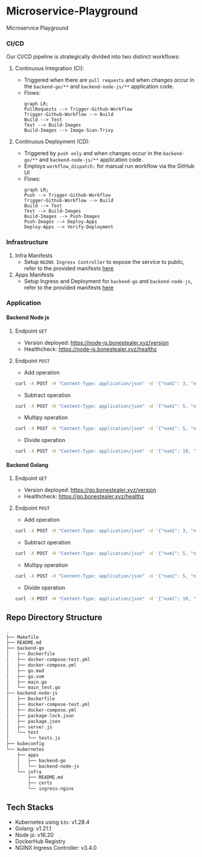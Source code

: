# Microservice-Playground
Microservice Playground

### CI/CD
Our CI/CD pipeline is strategically divided into two distinct workflows:

1. Continuous Integration (CI):
    - Triggered when there are `pull requests` and when changes occur in the `backend-go/**` and `backend-node-js/**` application code.
    - Flows:
      ```mermaid
      graph LR;
      PullRequests --> Trigger-Github-Workflow
      Trigger-Github-Workflow --> Build
      Build --> Test
      Test --> Build-Images
      Build-Images --> Image-Scan-Trivy
      ```
  
2. Continuous Deployment (CD):
    - Triggered by `push only` and when changes occur in the `backend-go/**` and `backend-node-js/**` application code.
    - Employs `workflow_dispatch:` for manual run workflow via the GitHub UI
    - Flows:
      ```mermaid
      graph LR;
      Push --> Trigger-Github-Workflow
      Trigger-Github-Workflow --> Build
      Build --> Test
      Test --> Build-Images
      Build-Images --> Push-Images
      Push-Images --> Deploy-Apps
      Deploy-Apps --> Verify-Deployment
      ```

### Infrastructure
1. Infra Manifests
   - Setup `NGINX Ingress Controller` to expose the service to public, refer to the provided manifests [here](kubernetes/infra/ingress-nginx)
2. Apps Manifests
   - Setup Ingress and Deployment for `backend-go` and `backend-node-js`, refer to the provided manifests [here](kubernetes/apps)

### Application

#### Backend Node js
1. Endpoint `GET`
   * Version deployed: https://node-js.bonestealer.xyz/version
   * Healthcheck: https://node-js.bonestealer.xyz/healthz

2. Endpoint `POST`
   * Add operation
    ```bash
    curl -X POST -H "Content-Type: application/json" -d '{"num1": 3, "num2": 5}' https://node-js.bonestealer.xyz/api/add
    ```
   * Subtract operation
    ```bash
    curl -X POST -H "Content-Type: application/json" -d '{"num1": 5, "num2": 10}' https://node-js.bonestealer.xyz/api/subtract
    ```
   * Multipy operation
    ```bash
    curl -X POST -H "Content-Type: application/json" -d '{"num1": 5, "num2": 10}' https://node-js.bonestealer.xyz/api/multiply
    ```
   * Divide operation 
    ```bash
    curl -X POST -H "Content-Type: application/json" -d '{"num1": 10, "num2": 5}' https://node-js.bonestealer.xyz/api/divide
    ```

#### Backend Golang
1. Endpoint `GET`
   * Version deployed: https://go.bonestealer.xyz/version
   * Healthcheck: https://go.bonestealer.xyz/healthz

2. Endpoint `POST`
   * Add operation
    ```bash
    curl -X POST -H "Content-Type: application/json" -d '{"num1": 3, "num2": 5}' https://go.bonestealer.xyz/call-node-backend/add
    ```
   * Subtract operation
    ```bash
    curl -X POST -H "Content-Type: application/json" -d '{"num1": 5, "num2": 10}' https://go.bonestealer.xyz/call-node-backend/subtract
    ```
   * Multipy operation
    ```bash
    curl -X POST -H "Content-Type: application/json" -d '{"num1": 5, "num2": 10}' https://go.bonestealer.xyz/call-node-backend/multiply
    ```
   * Divide operation 
    ```bash
    curl -X POST -H "Content-Type: application/json" -d '{"num1": 10, "num2": 5}' https://go.bonestealer.xyz/call-node-backend/divide
    ```

## Repo Directory Structure
```bash
.
├── Makefile
├── README.md
├── backend-go
│   ├── Dockerfile
│   ├── docker-compose-test.yml
│   ├── docker-compose.yml
│   ├── go.mod
│   ├── go.sum
│   ├── main.go
│   └── main_test.go
├── backend-node-js
│   ├── Dockerfile
│   ├── docker-compose-test.yml
│   ├── docker-compose.yml
│   ├── package-lock.json
│   ├── package.json
│   ├── server.js
│   └── test
│       └── tests.js
├── kubeconfig
└── kubernetes
    ├── apps
    │   ├── backend-go
    │   └── backend-node-js
    └── infra
        ├── README.md
        ├── certs
        └── ingress-nginx
```

## Tech Stacks
- Kubernetes using `k3s`: v1.28.4
- Golang: v1.21.1
- Node js: v16.20
- DockerHub Registry
- NGINX Ingress Controller: v3.4.0